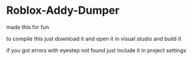 # Roblox-Addy-Dumper
made this for fun

to compile this just download it and open it in visual studio and build it

if you got errors with eyestep not found just include it in project settings
